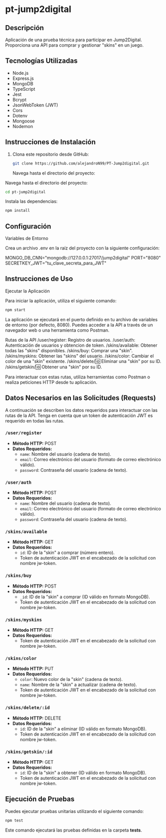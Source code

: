 # pt-jump2digital

## Descripción

Aplicación de una prueba técnica para participar en Jump2Digital. Proporciona una API para comprar y gestionar "skins" en un juego.

## Tecnologías Utilizadas

- Node.js
- Express.js
- MongoDB
- TypeScript
- Jest
- Bcrypt
- JsonWebToken (JWT)
- Cors
- Dotenv
- Mongoose
- Nodemon

## Instrucciones de Instalación

1. Clona este repositorio desde GitHub:

   ```bash
   git clone https://github.com/alejandroN99/PT-Jump2digital.git
   ```

   Navega hasta el directorio del proyecto:

Navega hasta el directorio del proyecto:

```bash
cd pt-jump2digital
```

Instala las dependencias:

```bash
npm install
```

## Configuración

Variables de Entorno

Crea un archivo .env en la raíz del proyecto con la siguiente configuración:

MONGO_DB_CNN="mongodb://127.0.0.1:27017/jump2digital"
PORT="8080"
SECRETKEY_JWT="tu_clave_secreta_para_JWT"

## Instrucciones de Uso

Ejecutar la Aplicación

Para iniciar la aplicación, utiliza el siguiente comando:

```bash
npm start
```

La aplicación se ejecutará en el puerto definido en tu archivo de variables de entorno (por defecto, 8080). Puedes acceder a la API a través de un navegador web o una herramienta como Postman.

Rutas de la API
/user/register: Registro de usuarios.
/user/auth: Autenticación de usuarios y obtencion de token.
/skins/available: Obtener todas las "skins" disponibles.
/skins/buy: Comprar una "skin".
/skins/myskins: Obtener las "skins" del usuario.
/skins/color: Cambiar el color de una "skin" existente.
/skins/delete/:id: Eliminar una "skin" por su ID.
/skins/getskin/:id: Obtener una "skin" por su ID.

Para interactuar con estas rutas, utiliza herramientas como Postman o realiza peticiones HTTP desde tu aplicación.

## Datos Necesarios en las Solicitudes (Requests)

A continuación se describen los datos requeridos para interactuar con las rutas de la API. Tenga en cuenta que un token de autenticación JWT es requerido en todas las rutas.

### `/user/register`

- **Método HTTP:** POST
- **Datos Requeridos:**
  - `name`: Nombre del usuario (cadena de texto).
  - `email`: Correo electrónico del usuario (formato de correo electrónico válido).
  - `password`: Contraseña del usuario (cadena de texto).

### `/user/auth`

- **Método HTTP:** POST
- **Datos Requeridos:**
  - `name`: Nombre del usuario (cadena de texto).
  - `email`: Correo electrónico del usuario (formato de correo electrónico válido).
  - `password`: Contraseña del usuario (cadena de texto).

### `/skins/available`

- **Método HTTP:** GET
- **Datos Requeridos:**
  - `id`: ID de la "skin" a comprar (número entero).
  - Token de autenticación JWT en el encabezado de la solicitud con nombre jw-token.

### `/skins/buy`

- **Método HTTP:** POST
- **Datos Requeridos:**
  - `_id`: ID de la "skin" a comprar (ID válido en formato MongoDB).
  - Token de autenticación JWT en el encabezado de la solicitud con nombre jw-token.

### `/skins/myskins`

- **Método HTTP:** GET
- **Datos Requeridos:**
  - Token de autenticación JWT en el encabezado de la solicitud con nombre jw-token.

### `/skins/color`

- **Método HTTP:** PUT
- **Datos Requeridos:**
  - `color`: Nuevo color de la "skin" (cadena de texto).
  - `name`: Nombre de la "skin" a actualizar (cadena de texto).
  - Token de autenticación JWT en el encabezado de la solicitud con nombre jw-token.

### `/skins/delete/:id`

- **Método HTTP:** DELETE
- **Datos Requeridos:**
  - `id`: ID de la "skin" a eliminar (ID válido en formato MongoDB).
  - Token de autenticación JWT en el encabezado de la solicitud con nombre jw-token.

### `/skins/getskin/:id`

- **Método HTTP:** GET
- **Datos Requeridos:**
  - `id`: ID de la "skin" a obtener (ID válido en formato MongoDB).
  - Token de autenticación JWT en el encabezado de la solicitud con nombre jw-token.

## Ejecución de Pruebas

Puedes ejecutar pruebas unitarias utilizando el siguiente comando:

```bash
npm test
```

Este comando ejecutará las pruebas definidas en la carpeta **tests**.
